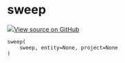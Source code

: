 # sweep

<!-- Insert buttons and diff -->


[![](https://www.tensorflow.org/images/GitHub-Mark-32px.png)View source on GitHub](https://www.github.com/wandb/client/tree/5759bab2d/wandb/wandb_controller.py#L740-L762)






<pre><code>sweep(
    sweep, entity=None, project=None
)</code></pre>



<!-- Placeholder for "Used in" -->
